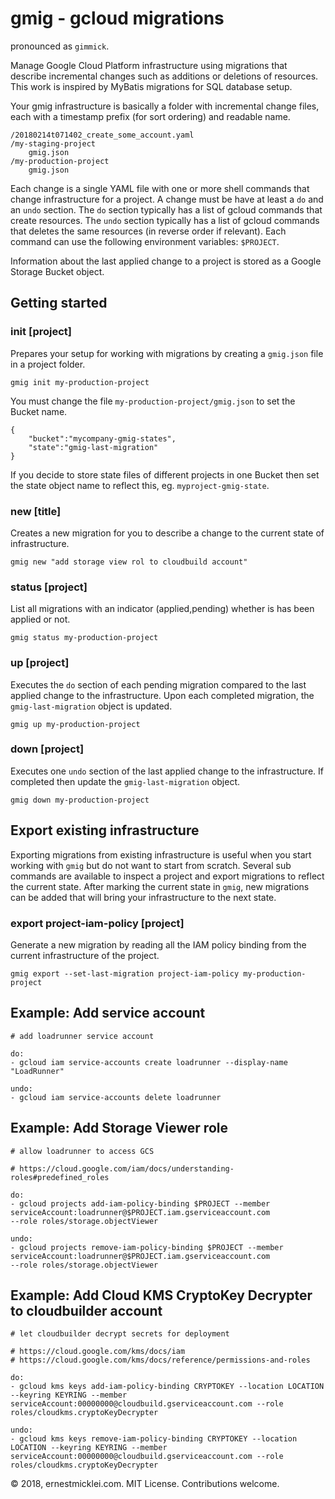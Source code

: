 # gmig - gcloud migrations

pronounced as `gimmick`.

Manage Google Cloud Platform infrastructure using migrations that describe incremental changes such as additions or deletions of resources.
This work is inspired by MyBatis migrations for SQL database setup.

Your gmig infrastructure is basically a folder with incremental change files, each with a timestamp prefix (for sort ordering) and readable name.

    /20180214t071402_create_some_account.yaml
    /my-staging-project
        gmig.json
    /my-production-project
        gmig.json

Each change is a single YAML file with one or more shell commands that change infrastructure for a project.
A change must be have at least a `do` and an `undo` section.
The `do` section typically has a list of gcloud commands that create resources.
The `undo` section typically has a list of gcloud commands that deletes the same resources (in reverse order if relevant).
Each command can use the following environment variables: `$PROJECT`.

Information about the last applied change to a project is stored as a Google Storage Bucket object.

## Getting started

### init [project]

Prepares your setup for working with migrations by creating a `gmig.json` file in a project folder.

    gmig init my-production-project

You must change the file `my-production-project/gmig.json` to set the Bucket name.

    {
        "bucket":"mycompany-gmig-states",
        "state":"gmig-last-migration"
    }

If you decide to store state files of different projects in one Bucket then set the state object name to reflect this, eg. `myproject-gmig-state`.

### new [title]

Creates a new migration for you to describe a change to the current state of infrastructure.

    gmig new "add storage view rol to cloudbuild account"

### status [project]

List all migrations with an indicator (applied,pending) whether is has been applied or not.

    gmig status my-production-project

### up [project]

Executes the `do` section of each pending migration compared to the last applied change to the infrastructure. 
Upon each completed migration, the `gmig-last-migration` object is updated.

    gmig up my-production-project

### down [project]

Executes one `undo` section of the last applied change to the infrastructure.
If completed then update the `gmig-last-migration` object.

    gmig down my-production-project

## Export existing infrastructure

Exporting migrations from existing infrastructure is useful when you start working with `gmig` but do not want to start from scratch.
Several sub commands are available to inspect a project and export migrations to reflect the current state.
After marking the current state in `gmig`, new migrations can be added that will bring your infrastructure to the next state.

### export project-iam-policy [project]

Generate a new migration by reading all the IAM policy binding from the current infrastructure of the project.

    gmig export --set-last-migration project-iam-policy my-production-project

## Example: Add service account

    # add loadrunner service account

    do:
    - gcloud iam service-accounts create loadrunner --display-name "LoadRunner"

    undo:
    - gcloud iam service-accounts delete loadrunner


## Example: Add Storage Viewer role

    # allow loadrunner to access GCS

    # https://cloud.google.com/iam/docs/understanding-roles#predefined_roles

    do:
    - gcloud projects add-iam-policy-binding $PROJECT --member serviceAccount:loadrunner@$PROJECT.iam.gserviceaccount.com
    --role roles/storage.objectViewer

    undo:
    - gcloud projects remove-iam-policy-binding $PROJECT --member serviceAccount:loadrunner@$PROJECT.iam.gserviceaccount.com
    --role roles/storage.objectViewer


## Example: Add Cloud KMS CryptoKey Decrypter to cloudbuilder account

    # let cloudbuilder decrypt secrets for deployment

    # https://cloud.google.com/kms/docs/iam
    # https://cloud.google.com/kms/docs/reference/permissions-and-roles

    do:
    - gcloud kms keys add-iam-policy-binding CRYPTOKEY --location LOCATION --keyring KEYRING --member serviceAccount:00000000@cloudbuild.gserviceaccount.com --role roles/cloudkms.cryptoKeyDecrypter

    undo:
    - gcloud kms keys remove-iam-policy-binding CRYPTOKEY --location LOCATION --keyring KEYRING --member serviceAccount:00000000@cloudbuild.gserviceaccount.com --role roles/cloudkms.cryptoKeyDecrypter


&copy; 2018, ernestmicklei.com. MIT License. Contributions welcome.